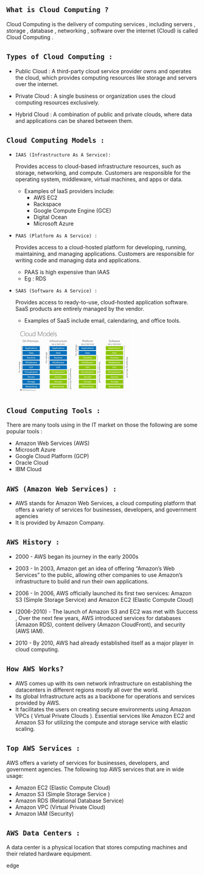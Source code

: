 ## `What is Cloud Computing ?`
  Cloud Computing is the delivery of computing services , including servers , storage , database , networking , software over the internet (Cloud) is called Cloud Computing .
   ## `Types of Cloud Computing :`
   * Public Cloud : A third-party cloud service provider owns and operates the cloud, which provides computing resources like storage and servers over the internet.
   
   * Private Cloud : A single business or organization uses the cloud computing resources exclusively.
   
   * Hybrid Cloud : A combination of public and private clouds, where data and applications can be shared between them.

   ##  `Cloud Computing Models :`
   

 * `IAAS (Infrastructure As A Service): ` 

    Provides access to cloud-based infrastructure resources, such as storage, networking, and compute. Customers are responsible for the operating system, middleware, virtual machines, and apps or data. 
 
   * Examples of IaaS providers include: 
        *  AWS EC2 
        * Rackspace 
        * Google Compute Engine (GCE) 
        * Digital Ocean 
        * Microsoft Azure 
* `PAAS (Platform As A Service) :`

     Provides access to a cloud-hosted platform for developing, running, maintaining, and managing applications. Customers are responsible for writing code and managing data and applications.

    -  PAAS is high expensive than IAAS
    - Eg : RDS 

* `SAAS (Software As A Service) :`
        
    Provides access to ready-to-use, cloud-hosted application software. SaaS products are entirely managed by the vendor.

    - Examples of SaaS include email, calendaring, and office tools. 

     ![preview](images/images.png)

## `Cloud Computing Tools :`
There are many tools using in the IT market on those the following are some popular tools :
   
 - Amazon Web Services (AWS)
- Microsoft Azure
 - Google Cloud Platform (GCP)
- Oracle Cloud
- IBM Cloud


## `AWS (Amazon Web Services) :`

* AWS stands for Amazon Web Services, a cloud computing platform that offers a variety of services for businesses, developers, and government agencies
* It is provided by Amazon Company.

## `AWS History :`
* 2000  - AWS began its journey in the early 2000s 

* 2003 - In 2003, Amazon get an idea of offering “Amazon’s Web Services” to the public, allowing other companies to use Amazon’s infrastructure to build and run their own applications. 

* 2006 - In 2006, AWS officially launched its first two services: Amazon S3 (Simple Storage Service)  and Amazon EC2 (Elastic Compute Cloud)

* (2006-2010) - The launch of Amazon S3 and EC2 was met with Success , Over the next few years, AWS introduced services for databases (Amazon RDS), content delivery (Amazon CloudFront), and security (AWS IAM).

* 2010 - By 2010, AWS had already established itself as a major player in cloud computing.

 ## `How AWS Works?`
 * AWS comes up with its own network infrastructure on establishing the datacenters in different regions mostly all over the world. 
 * Its global Infrastructure acts as a backbone for operations and services provided by AWS.
 * It facilitates the users on creating secure environments using Amazon VPCs ( Virtual Private Clouds ). Essential services like Amazon EC2 and Amazon S3 for utilizing the compute and storage service with elastic scaling.

 ## `Top AWS Services :`
 AWS  offers a variety of services for businesses, developers, and government agencies. The following top AWS services that are in wide usage:
* Amazon EC2 (Elastic Compute Cloud)
* Amazon S3 (Simple Storage Service )
* Amazon RDS (Relational Database Service)
* Amazon VPC (Virtual Private Cloud)
* Amazon IAM (Security)

##  **`AWS Data Centers :`**
 A data center is a physical location that stores computing machines and their related hardware equipment.


edge





